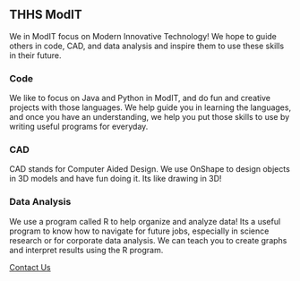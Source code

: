 ## THHS ModIT

We in ModIT focus on Modern Innovative Technology! We hope to guide others in code, CAD, and data analysis and inspire them to use these skills in their future.

### Code

We like to focus on Java and Python in ModIT, and do fun and creative projects with those languages. We help guide you in learning the languages, and once you have an understanding, we help you put those skills to use by writing useful programs for everyday.

### CAD

CAD stands for Computer Aided Design. We use OnShape to design objects in 3D models and have fun doing it. Its like drawing in 3D!

### Data Analysis

We use a program called R to help organize and analyze data! Its a useful program to know how to navigate for future jobs, especially in science research or for corporate data analysis. We can teach you to create graphs and interpret results using the R program.

[Contact Us]()
